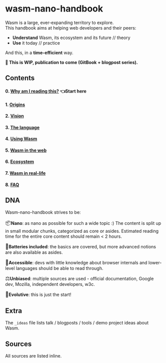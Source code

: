 # wasm-nano-handbook

Wasm is a large, ever-expanding territory to explore.  
This handbook aims at helping web developers and their peers:

- **Understand** Wasm, its ecosystem and its future // theory
- **Use** it today // practice

And this, in a **time-efficient** way.

**🚧 This is WIP, publication to come (GitBook + blogpost series).**

## Contents

#### 0. [Why am I reading this?][why-am-i] **👈Start here**

#### 1. [Origins][origins]

#### 2. [Vision][vision]

#### 3. [The language][language]

#### 4. [Using Wasm][use]

#### 5. [Wasm in the web][web]

#### 6. [Ecosystem][ecosystem]

#### 7. [Wasm in real-life][irl]

#### 8. [FAQ][faq]

[why-am-i]: https://github.com/maudnals/wasm-nano-handbook/blob/master/why-am-i-reading-this.md
[origins]: https://github.com/maudnals/wasm-nano-handbook/blob/master/wasm-origins.md
[vision]: https://github.com/maudnals/wasm-nano-handbook/blob/master/wasm-vision.md
[language]: https://github.com/maudnals/wasm-nano-handbook/blob/master/wasm-language.md
[use]: https://github.com/maudnals/wasm-nano-handbook/blob/master/wasm-use.md
[web]: https://github.com/maudnals/wasm-nano-handbook/blob/master/wasm-web.md
[ecosystem]: https://github.com/maudnals/wasm-nano-handbook/blob/master/wasm-ecosystem-and-resources.md
[irl]: https://github.com/maudnals/wasm-nano-handbook/blob/master/wasm-irl.md
[faq]: https://github.com/maudnals/wasm-nano-handbook/blob/master/wasm-disambiguations-and-faq.md

## DNA

Wasm-nano-handbook strives to be:

<span style="font-size:larger;">📦</span>**Nano**: as nano as possible for such a wide topic :) The content is split up in small modular chunks, categorized as core or asides. Estimated reading time for the entire core content should remain < 2 hours.

<span style="font-size:larger;">🔋</span>**Batteries included**: the basics are covered, but more advanced notions are also available as asides.

<span style="font-size:larger;">🧘‍</span>**Accessible**: devs with little knowledge about browser internals and lower-level languages should be able to read through.

<span style="font-size:larger;">⚖️</span>**Unbiased**: multiple sources are used - official documentation, Google dev, Mozilla, independent developers, w3c.

<span style="font-size:larger;">🌱</span>**Evolutive**: this is just the start!

## Extra

The `_ideas` file lists talk / blogposts / tools / demo project ideas about Wasm.

## Sources

All sources are listed inline.
